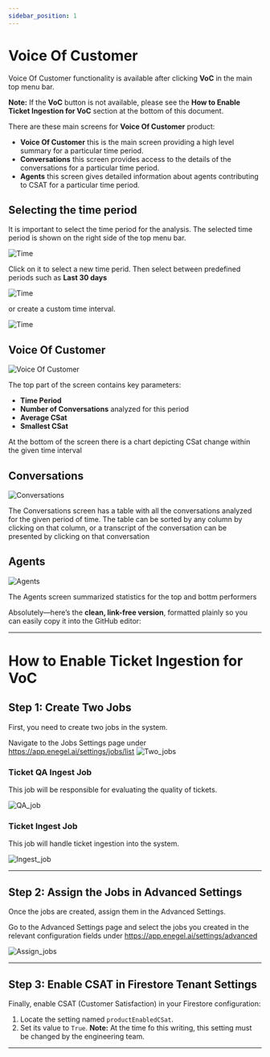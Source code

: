 ```yaml
---
sidebar_position: 1
---
```


# Voice Of Customer
Voice Of Customer functionality is available after clicking **VoC** in the main top menu bar.

**Note:** If the **VoC** button is not available, please see the **How to Enable Ticket Ingestion for VoC** section at the bottom of this document.

There are these main screens for **Voice Of Customer** product:
* **Voice Of Customer** this is the main screen providing a high level summary for a particular time period. 
* **Conversations** this screen provides access to the details of the conversations for a particular time period. 
* **Agents** this screen gives detailed information about agents contributing to CSAT for a particular time period.

## Selecting the time period

It is important to select the time period for the analysis. The selected time period is shown on the right side of the top menu bar. 

![Time](./assets/voc-time.png)

Click on it to select a new time perid. Then select between predefined periods such as **Last 30 days** 

![Time](./assets/voc-time-quick.png)

or create a custom time interval.

![Time](./assets/voc-time-custom.png)

## Voice Of Customer 

![Voice Of Customer](./assets/voc.png)

The top part of the screen contains key parameters:
* **Time Period**
* **Number of Conversations** analyzed for this period
* **Average CSat**
* **Smallest CSat**

At the bottom of the screen there is a chart depicting CSat change within the given time interval

## Conversations

![Conversations](./assets/voc-conversations.png)

The Conversations screen has a table with all the conversations analyzed for the given period of time. The table can be sorted by any column by clicking on that column, or a transcript of the conversation can be presented by clicking on that conversation

## Agents

![Agents](./assets/voc-agents.png)

The Agents screen summarized statistics for the top and bottm performers

Absolutely—here’s the **clean, link-free version**, formatted plainly so you can easily copy it into the GitHub editor:

---

# How to Enable Ticket Ingestion for VoC

## Step 1: Create Two Jobs

First, you need to create two jobs in the system.

Navigate to the Jobs Settings page under https://app.enegel.ai/settings/jobs/list
<img alt="Two_jobs" src="https://github.com/user-attachments/assets/cbb03b4a-bea7-4672-a8d6-ea25bac1133f" />

### Ticket QA Ingest Job
This job will be responsible for evaluating the quality of tickets.

<img alt="QA_job" src="https://github.com/user-attachments/assets/2879efd1-a99b-420b-841a-b43c82d8d760" />

### Ticket Ingest Job
This job will handle ticket ingestion into the system.

<img alt="Ingest_job" src="https://github.com/user-attachments/assets/d51cb944-cffb-4fe1-96e5-01e5017a7432" />

---

## Step 2: Assign the Jobs in Advanced Settings

Once the jobs are created, assign them in the Advanced Settings.

Go to the Advanced Settings page and select the jobs you created in the relevant configuration fields under https://app.enegel.ai/settings/advanced

<img alt="Assign_jobs" src="https://github.com/user-attachments/assets/96b037b4-6192-43bd-a443-31ad488bc60f" />

---

## Step 3: Enable CSAT in Firestore Tenant Settings

Finally, enable CSAT (Customer Satisfaction) in your Firestore configuration:

1. Locate the setting named `productEnabledCSat`.
2. Set its value to `True`.
**Note:** At the time fo this writing, this setting must be changed by the engineering team.

---

